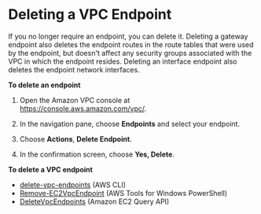 # Deleting a VPC Endpoint<a name="delete-vpc-endpoint"></a>

If you no longer require an endpoint, you can delete it\. Deleting a gateway endpoint also deletes the endpoint routes in the route tables that were used by the endpoint, but doesn't affect any security groups associated with the VPC in which the endpoint resides\. Deleting an interface endpoint also deletes the endpoint network interfaces\.

**To delete an endpoint**

1. Open the Amazon VPC console at [https://console\.aws\.amazon\.com/vpc/](https://console.aws.amazon.com/vpc/)\.

1. In the navigation pane, choose **Endpoints** and select your endpoint\.

1. Choose **Actions**, **Delete Endpoint**\. 

1. In the confirmation screen, choose **Yes, Delete**\.

**To delete a VPC endpoint**
+ [delete\-vpc\-endpoints](http://docs.aws.amazon.com/cli/latest/reference/ec2/delete-vpc-endpoints.html) \(AWS CLI\)
+ [Remove\-EC2VpcEndpoint](http://docs.aws.amazon.com/powershell/latest/reference/items/Remove-EC2VpcEndpoint.html) \(AWS Tools for Windows PowerShell\)
+ [DeleteVpcEndpoints](http://docs.aws.amazon.com/AWSEC2/latest/APIReference/ApiReference-query-DeleteVpcEndpoints.html) \(Amazon EC2 Query API\)